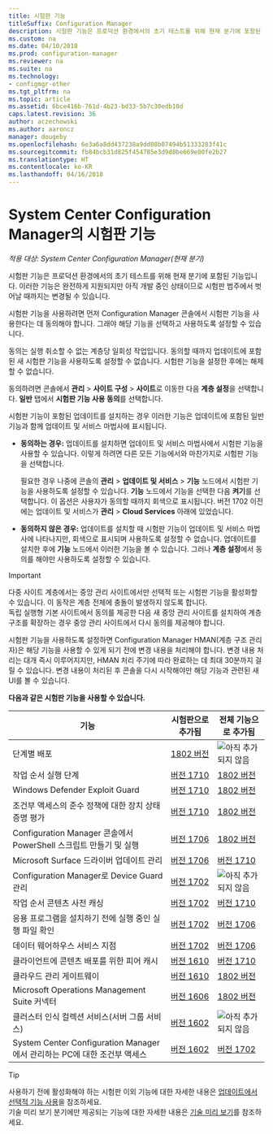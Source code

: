 ```yaml
---
title: 시험판 기능
titleSuffix: Configuration Manager
description: 시험판 기능은 프로덕션 환경에서의 초기 테스트를 위해 현재 분기에 포함된 기능입니다.
ms.custom: na
ms.date: 04/10/2018
ms.prod: configuration-manager
ms.reviewer: na
ms.suite: na
ms.technology:
- configmgr-other
ms.tgt_pltfrm: na
ms.topic: article
ms.assetid: 6bce416b-761d-4b23-bd33-5b7c30edb10d
caps.latest.revision: 36
author: aczechowski
ms.author: aaroncz
manager: dougeby
ms.openlocfilehash: 6e3a6a8dd437238a9dd08b07494b51333283f41c
ms.sourcegitcommit: fb84bcb31d825f454785e3d9d8be669e00fe2b27
ms.translationtype: HT
ms.contentlocale: ko-KR
ms.lasthandoff: 04/16/2018
---
```

# <a name="pre-release-features-in-system-center-configuration-manager"></a>System Center Configuration Manager의 시험판 기능
*적용 대상: System Center Configuration Manager(현재 분기)*

시험판 기능은 프로덕션 환경에서의 초기 테스트를 위해 현재 분기에 포함된 기능입니다. 이러한 기능은 완전하게 지원되지만 아직 개발 중인 상태이므로 시험판 범주에서 벗어날 때까지는 변경될 수 있습니다.

 시험판 기능을 사용하려면 먼저 Configuration Manager 콘솔에서 시험판 기능을 사용한다는 데 동의해야 합니다. 그래야 해당 기능을 선택하고 사용하도록 설정할 수 있습니다.  

동의는 실행 취소할 수 없는 계층당 일회성 작업입니다. 동의할 때까지 업데이트에 포함된 새 시험판 기능을 사용하도록 설정할 수 없습니다. 시험판 기능을 설정한 후에는 해제할 수 없습니다.

동의하려면 콘솔에서 **관리** > **사이트 구성** > **사이트**로 이동한 다음 **계층 설정**을 선택합니다. **일반** 탭에서 **시험판 기능 사용 동의**를 선택합니다.

시험판 기능이 포함된 업데이트를 설치하는 경우 이러한 기능은 업데이트에 포함된 일반 기능과 함께 업데이트 및 서비스 마법사에 표시됩니다.
  - **동의하는 경우:** 업데이트를 설치하면 업데이트 및 서비스 마법사에서 시험판 기능을 사용할 수 있습니다. 이렇게 하려면 다른 모든 기능에서와 마찬가지로 시험판 기능을 선택합니다.     

    필요한 경우 나중에 콘솔의 **관리** > **업데이트 및 서비스** > **기능** 노드에서 시험판 기능을 사용하도록 설정할 수 있습니다. **기능** 노드에서 기능을 선택한 다음 **켜기**를 선택합니다. 이 옵션은 사용자가 동의할 때까지 회색으로 표시됩니다. 버전 1702 이전에는 업데이트 및 서비스가 **관리** > **Cloud Services** 아래에 있었습니다.
  -   **동의하지 않은 경우:** 업데이트를 설치할 때 시험판 기능이 업데이트 및 서비스 마법사에 나타나지만, 회색으로 표시되며 사용하도록 설정할 수 없습니다. 업데이트를 설치한 후에 **기능** 노드에서 이러한 기능을 볼 수 있습니다. 그러나 **계층 설정**에서 동의를 해야만 사용하도록 설정할 수 있습니다.


> [!Important]  
> 다중 사이트 계층에서는 중앙 관리 사이트에서만 선택적 또는 시험판 기능을 활성화할 수 있습니다. 이 동작은 계층 전체에 충돌이 발생하지 않도록 합니다. <!--507197-->  
> 독립 실행형 기본 사이트에서 동의를 제공한 다음 새 중앙 관리 사이트를 설치하여 계층 구조를 확장하는 경우 중앙 관리 사이트에서 다시 동의를 제공해야 합니다.  

 시험판 기능을 사용하도록 설정하면 Configuration Manager HMAN(계층 구조 관리자)은 해당 기능을 사용할 수 있게 되기 전에 변경 내용을 처리해야 합니다. 변경 내용 처리는 대개 즉시 이루어지지만, HMAN 처리 주기에 따라 완료하는 데 최대 30분까지 걸릴 수 있습니다. 변경 내용이 처리된 후 콘솔을 다시 시작해야만 해당 기능과 관련된 새 UI를 볼 수 있습니다.

**다음과 같은 시험판 기능을 사용할 수 있습니다.**

 |기능          |시험판으로 추가됨 | 전체 기능으로 추가됨|  
|------------------|---------------------|---------------------|
|단계별 배포<!--1356837-->|[1802 버전](/sccm/osd/deploy-use/create-phased-deployment-for-task-sequence.md)|![아직 추가되지 않음](media/83c5d168-8faf-4e8e-920b-528e3c43ffd4.gif)|
| 작업 순서 실행 단계 <!-- 1261338 --> |  [버전 1710](/sccm/osd/understand/task-sequence-steps#child-task-sequence) |[1802 버전](/sccm/osd/deploy-use/manage-task-sequences-to-automate-tasks#add-child-task-sequences-to-a-task-sequence)|
| Windows Defender Exploit Guard <!-- 1355468 --> |  [버전 1710](/sccm/protect/deploy-use/create-deploy-exploit-guard-policy) |[1802 버전](/sccm/protect/deploy-use/create-deploy-exploit-guard-policy)|
| 조건부 액세스의 준수 정책에 대한 장치 상태 증명 평가<!-- 1235616 --> |  [버전 1710](/sccm/mdm/deploy-use/manage-access-to-o365-services-for-pcs-managed-by-sccm) |[1802 버전](/sccm/mdm/deploy-use/manage-access-to-o365-services-for-pcs-managed-by-sccm)|
| Configuration Manager 콘솔에서 PowerShell 스크립트 만들기 및 실행 <!-- 1236459 --> |  [버전 1706](/sccm/apps/deploy-use/create-deploy-scripts)|[1802 버전](/sccm/apps/deploy-use/create-deploy-scripts)|
| Microsoft Surface 드라이버 업데이트 관리<!-- 1098490 --> |  [버전 1706](/sccm/sum/get-started/configure-classifications-and-products) | [버전 1710](/sccm/sum/get-started/configure-classifications-and-products)|
| Configuration Manager로 Device Guard 관리 <!-- 1319346 --> |  [버전 1702](/sccm/protect/deploy-use/use-device-guard-with-configuration-manager)|![아직 추가되지 않음](media/83c5d168-8faf-4e8e-920b-528e3c43ffd4.gif)|
| 작업 순서 콘텐츠 사전 캐싱 <!-- 1021244 --> |  [버전 1702](/sccm/osd/deploy-use/create-a-task-sequence-to-upgrade-an-operating-system#configure-pre-cache-content) | [버전 1710](/sccm/osd/deploy-use/create-a-task-sequence-to-upgrade-an-operating-system#configure-pre-cache-content)|
| 응용 프로그램을 설치하기 전에 실행 중인 실행 파일 확인 <!-- 1284624 --> |   [버전 1702](/sccm/apps/deploy-use/deploy-applications#how-to-check-for-running-executable-files-before-installing-an-application) |[버전 1706](/sccm/apps/deploy-use/deploy-applications#how-to-check-for-running-executable-files-before-installing-an-application)|
| 데이터 웨어하우스 서비스 지점 <!-- 1277922 --> |  [버전 1702](/sccm/core/servers/manage/data-warehouse) |[버전 1706](/sccm/core/servers/manage/data-warehouse)|
| 클라이언트에 콘텐츠 배포를 위한 피어 캐시 <!-- 1101436 --> |  [버전 1610](/sccm/core/plan-design/hierarchy/client-peer-cache) | [버전 1710](/sccm/core/plan-design/hierarchy/client-peer-cache)|
| 클라우드 관리 게이트웨이 <!-- 1101764 --> |  [버전 1610](/sccm/core/clients/manage/plan-cloud-management-gateway) |[1802 버전](/sccm/core/clients/manage/plan-cloud-management-gateway)|
| Microsoft Operations Management Suite 커넥터 <!-- 1236739 --> | [버전 1606](../../../core/clients/manage/sync-data-microsoft-operations-management-suite.md) |[1802 버전](../../../core/clients/manage/sync-data-microsoft-operations-management-suite.md)|
| 클러스터 인식 컬렉션 서비스(서버 그룹 서비스) <!-- 1081776 --> | [버전 1602](../../../core/get-started/capabilities-in-technical-preview-1605.md#BKMK_ServerGroups)|![아직 추가되지 않음](media/83c5d168-8faf-4e8e-920b-528e3c43ffd4.gif)|
| System Center Configuration Manager에서 관리하는 PC에 대한 조건부 액세스 <!--  --> | [버전 1602](/sccm/mdm/deploy-use/manage-access-to-o365-services-for-pcs-managed-by-sccm)     | [버전 1702](/sccm/mdm/deploy-use/manage-access-to-o365-services-for-pcs-managed-by-sccm)                     |
<!--Image used = ![Not yet](media/83c5d168-8faf-4e8e-920b-528e3c43ffd4.gif) -->

> [!Tip]  
> 사용하기 전에 활성화해야 하는 시험판 이외 기능에 대한 자세한 내용은 [업데이트에서 선택적 기능 사용](/sccm/core/servers/manage/install-in-console-updates#bkmk_options)을 참조하세요.  
> 기술 미리 보기 분기에만 제공되는 기능에 대한 자세한 내용은 [기술 미리 보기](/sccm/core/get-started/technical-preview)를 참조하세요.  

